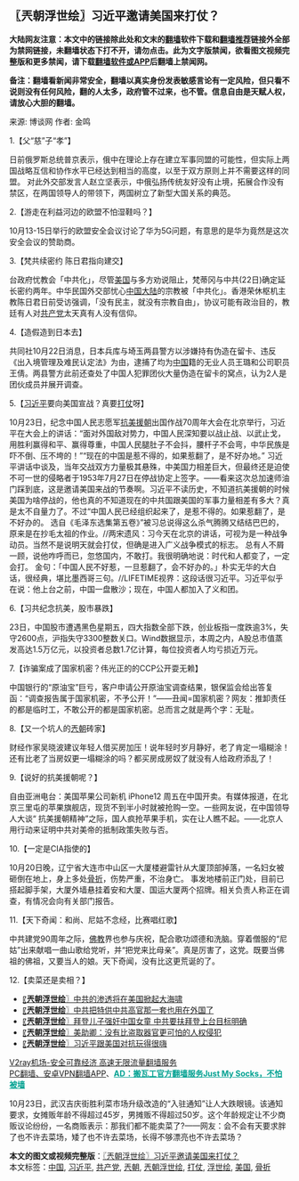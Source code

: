  <h2>〖兲朝浮世绘〗习近平邀请美国来打仗？</h2> <p class="notice"><b>大陆网友注意：本文中的链接除此处和文末的<a href="https://github.com/bannedbook/fanqiang" >翻墙</a>软件下载和<a href="https://github.com/killgcd/justmysocks/blob/master/README.md">翻墙推荐</a>链接外全部为禁网链接，未翻墙状态下打不开，请勿点击。此为文字版禁闻，欲看图文视频完整版和更多禁闻，请下载<a href="https://github.com/bannedbook/fanqiang">翻墙软件或APP</a>后翻墙上禁闻网。</p><p>备注：翻墙看新闻非常安全，翻墙以真实身份发表敏感言论有一定风险，但只看不说则没有任何风险，翻的人太多，政府管不过来，也不管。信息自由是天赋人权，请放心大胆的翻墙。</b></p>  <div class="entry"> <p>来源:&nbsp;博谈网                            作者:&nbsp;金鸣                           </p> <p>1.【父“慈”子“孝”】</p> <p></p> <p>日前俄罗斯总统普京表示，俄中在理论上存在建立军事同盟的可能性，但实际上两国战略互信和协作水平已经达到相当的高度，以至于双方原则上并不需要这样的同盟。 对此外交部发言人赵立坚表示，中俄弘扬传统友好没有止境，拓展合作没有禁区，在两国领导人的带领下，两国树立了新型大国关系的典范。</p> <p>2.【游走在利益河边的欧盟不怕湿鞋吗？】</p> <p></p> <p>10月13-15日举行的欧盟安全会议讨论了华为5G问题，有意思的是华为竟然是这次安全会议的赞助商。</p> <p>3.【梵共续密约 陈日君指向建交】</p> <p></p>  <p>台政府忧教会「中共化」，尽管<a href="https://www.bannedbook.org/bnews/tag/%e7%be%8e%e5%9b%bd/" class="st_tag internal_tag" rel="tag" title="标签 美国 下的日志">美国</a>与多方劝说阻止，梵蒂冈与中共(22日)确定延长密约两年。中华民国外交部忧心<span class='wp_keywordlink_affiliate'><a href="https://www.bannedbook.org/" title="中国" target="_blank">中国</a></span><span class='wp_keywordlink_affiliate'><a href="https://www.bannedbook.org/" title="大陆" target="_blank">大陆</a></span>的宗教被「中共化」。香港荣休枢机主教陈日君日前受访强调，「没有民主，就没有宗教自由」，协议可能有政治目的，教廷有人对<a href="https://www.bannedbook.org/bnews/tag/%e5%85%b1%e4%ba%a7%e5%85%9a/" class="st_tag internal_tag" rel="tag" title="标签 共产党 下的日志">共产党</a>太天真有人没有信仰。</p> <p>4.【造假造到日本去】</p> <p></p> <p>共同社10月22日消息，日本兵库与埼玉两县警方以涉嫌持有伪造在留卡、违反《出入境管理及难民认定法》为由，逮捕了均为<a href="https://www.bannedbook.org/bnews/tag/%E4%B8%AD%E5%9B%BD/" class="st_tag internal_tag" rel="tag" title="标签 中国 下的日志">中国</a>籍的无业人员王璐和公司职员王倩。两县警方此前还查处了中国人犯罪团伙大量伪造在留卡的窝点，认为2人是团伙成员并展开调查。</p> <p>5.【<a href="https://www.bannedbook.org/bnews/tag/%e4%b9%a0%e8%bf%91%e5%b9%b3/" class="st_tag internal_tag" rel="tag" title="标签 习近平 下的日志">习近平</a>要向美国宣战？真要<a href="https://www.bannedbook.org/bnews/tag/%E6%89%93%E4%BB%97/" class="st_tag internal_tag" rel="tag" title="标签 打仗 下的日志">打仗</a>呀】</p> <p></p> <p>10月23日，纪念中国人民志愿军<span class='wp_keywordlink'><a href="https://www.bannedbook.org/forum2/topic952.html" title="历史回顾：从“抗美援朝”到“大跃进”" target="_blank">抗美援朝</a></span>出国作战70周年大会在北京举行，习近平在大会上的讲话：“面对外国敌对势力，中国人民深知要以战止战、以武止戈，用胜利赢得和平、赢得尊重，中国人民腿肚子不会抖，腰杆子不会弯，中华民族是吓不倒、压不垮的！”“现在的中国是惹不得的，如果惹翻了，是不好办地。” 习近平讲话中谈及，当年交战双方力量极其悬殊，中美国力相差巨大，但最终还是迫使不可一世的侵略者于1953年7月27日在停战协定上签字。——看来这次总加速师油门踩到底，这是邀请美国来战的节奏啊。习近平不读历史，不知道抗美援朝的时候美国为啥停战的，他也真的不知道现在的中共国跟美国的军事力量相差有多大？真是太不自量力了。不过“中国人民已经组织起来了，是惹不得的。如果惹翻了，是不好办的。 选自《毛泽东选集第五卷》”被习总说得这么杀气腾腾又结结巴巴的，原来是在抄毛太祖的作业。//两宋遗风：习今天在北京的讲话，可视为是一种战争动员。当然不是说明天就会打仗，但确是进入广义战争模式的标志。 总有人不屑一顾，说他咋呼而已，忽悠国内，不敢打。我很明确地说：时代和人都变了，一定会打。 金句：「中国人民不好惹，一旦惹翻了，会不好办的。」朴实无华的大白话，很经典，堪比墨西哥三句。//LIFETIME视界：这段话很习近平。习近平似乎在说：他上台之前，中国一盘散沙；现在，中国人都加入了义和团。</p> <p>6.【习共纪念抗美，股市暴跌】</p> <p></p>  <p>23日，中国股市遭遇黑色星期五，四大指数全部下跌，创业板指一度跌逾3%，失守2600点，沪指失守3300整数关口。Wind数据显示，本周之内，A股总市值蒸发高达1.5万亿元，以投资者总数1.7亿计算，每位投资者人均亏损近万元。</p> <p>7.【诈骗案成了国家机密？伟光正的的CCP公开耍无赖】</p> <p></p> <p>中国银行的“原油宝”巨亏，客户申请公开原油宝调查结果，银保监会给出答复函：“调查报告属于国家机密，不予公开！”——丑闻=国家机密？网友：推卸责任的都是临时工，不敢公开的都是国家机密。总而言之就是两个字：无耻。</p> <p>8.【又一个坑人的<a href="https://www.bannedbook.org/bnews/tag/%e5%85%b2%e6%9c%9d/" class="st_tag internal_tag" rel="tag" title="标签 兲朝 下的日志">兲朝</a>砖家】</p> <p></p> <p>财经作家吴晓波建议年轻人借买房加压！说年轻时岁月静好，老了肯定一塌糊涂！ 还有比老了当房奴更一塌糊涂的吗？都买房成房奴了就没有人给政府添乱了！</p> <p>9.【说好的抗美援朝呢？】</p> <p></p>  <p>自由亚洲电台：美国苹果公司新机 iPhone12 周五在中国开卖。有媒体报道，在北京三里屯的苹果旗舰店，现货不到半小时就被抢购一空。一些网友说，在中国领导人大谈“ 抗美援朝精神”之际，国人疯抢苹果手机，实在让人瞧不起。——北京人用行动来证明中共对美帝的抵制政策失败与否。</p> <p>10.【一定是CIA指使的】</p> <p></p> <p>10月20日晚，辽宁省大连市中山区一大厦楼避雷针从大厦顶部掉落，一名妇女被砸倒在地上，身上多处<a href="https://www.bannedbook.org/bnews/tag/%E9%AA%A8%E6%8A%98/" class="st_tag internal_tag" rel="tag" title="标签 骨折 下的日志">骨折</a>，伤势严重，不治身亡。 事发地楼前正门处，目前已搭起脚手架，大厦外墙悬挂着安和大厦、国运大厦两个招牌。相关负责人称正在调查，有情况会向有关部门报告。</p> <p>11.【天下奇闻：和尚、尼姑不念经，比赛唱红歌】</p> <p></p> <p>中共建党90周年之际，<span class='wp_keywordlink'><a href="https://www.qi-gong.me/buddhism/" title="佛教" target="_blank">佛教</a></span>界也参与庆祝，配合歌功颂德和洗脑。穿着僧服的“尼姑”出来献唱一曲山歌给党听，并“把党来比母亲”。真是厉害了，这党。既要当佛祖的佛祖，又要当人的娘。天下奇闻，没有比这更荒诞的了。</p> <p>12.【卖菜还是卖相？】</p> <p></p>  <ul class='op-related-articles' title='相关阅读'> <li><a href='https://www.bannedbook.org/bnews/ssgc/20201023/1418649.html' target='_blank'>〖<b>兲朝浮世绘</b>〗中共的渗透将在美国掀起大海啸</a></li> <li><a href='https://www.bannedbook.org/bnews/ssgc/20201022/1418046.html' target='_blank'>〖<b>兲朝浮世绘</b>〗中共把特供中共高官那一套也用在外国了</a></li> <li><a href='https://www.bannedbook.org/bnews/ssgc/20201021/1417404.html' target='_blank'>〖<b>兲朝浮世绘</b>〗拜登儿子强奸中国女童 中共要扶拜登上台目标明确</a></li> <li><a href='https://www.bannedbook.org/bnews/ssgc/20201020/1416819.html' target='_blank'>〖<b>兲朝浮世绘</b>〗美助卿：没有比盗取器官更可怕的人权侵犯</a></li> <li><a href='https://www.bannedbook.org/bnews/ssgc/20201019/1416281.html' target='_blank'>〖<b>兲朝浮世绘</b>〗习近平跟美国对抗玩得很嗨</a></li> </ul> <p class="texttj"> <a href="https://www.bannedbook.org/forum23/topic22702.html" target="_blank">V2ray机场-安全可靠经济 高速无限流量翻墙服务</a><br/> <a href="https://github.com/bannedbook/fanqiang/wiki/%E7%A6%81%E9%97%BB%E7%BD%91%E5%AE%89%E5%8D%93%E7%BF%BB%E5%A2%99%E6%96%B0%E9%97%BBAPP" target="_blank">PC翻墙、安卓VPN翻墙APP</a>、<span onclick="window.open('https://github.com/killgcd/justmysocks/blob/master/README.md')" style="font-weight:bold;color:#00A191;cursor:pointer;text-decoration:underline;outline:none">AD：搬瓦工官方翻墙服务Just My Socks，不怕被墙</span></p><p>10月23日，武汉吉庆街胜利菜市场升级改造的“入驻通知”让人大跌眼镜。该通知要求，女摊贩年龄不得超过45岁，男摊贩不得超过50岁。这个年龄规定让不少商贩议论纷纷，一名商贩表示：那我们都不能卖菜了?——网友：会不会有天要求胖了也不许去菜场，矮了也不许去菜场，长得不够漂亮也不许去菜场？</p><a name='sharetosocial'></a>       <div><b>本文的图文或视频完整版</b>：<a href='https://www.bannedbook.org/bnews/ssgc/20201024/1419260.html'>〖兲朝浮世绘〗习近平邀请美国来打仗？</a></div>  </div><!--END ENTRY--> <div class="postfooter"> <div>本文标签：<a href="https://www.bannedbook.org/bnews/tag/%E4%B8%AD%E5%9B%BD/" rel="tag">中国</a>, <a href="https://www.bannedbook.org/bnews/tag/%e4%b9%a0%e8%bf%91%e5%b9%b3/" rel="tag">习近平</a>, <a href="https://www.bannedbook.org/bnews/tag/%e5%85%b1%e4%ba%a7%e5%85%9a/" rel="tag">共产党</a>, <a href="https://www.bannedbook.org/bnews/tag/%e5%85%b2%e6%9c%9d/" rel="tag">兲朝</a>, <a href="https://www.bannedbook.org/bnews/tag/%e5%85%b2%e6%9c%9d%e6%b5%ae%e4%b8%96%e7%bb%98/" rel="tag">兲朝浮世绘</a>, <a href="https://www.bannedbook.org/bnews/tag/%E6%89%93%E4%BB%97/" rel="tag">打仗</a>, <a href="https://www.bannedbook.org/bnews/tag/%E6%B5%AE%E4%B8%96%E7%BB%98/" rel="tag">浮世绘</a>, <a href="https://www.bannedbook.org/bnews/tag/%e7%be%8e%e5%9b%bd/" rel="tag">美国</a>, <a href="https://www.bannedbook.org/bnews/tag/%E9%AA%A8%E6%8A%98/" rel="tag">骨折</a></div>  </div><!--END POSTFOOTER--> 